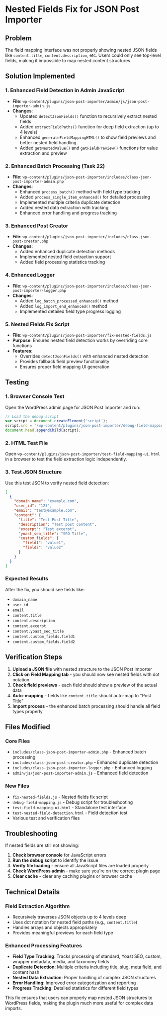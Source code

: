 # Nested Fields Fix for JSON Post Importer

## Problem
The field mapping interface was not properly showing nested JSON fields like `content.title`, `content.description`, etc. Users could only see top-level fields, making it impossible to map nested content structures.

## Solution Implemented

### 1. Enhanced Field Detection in Admin JavaScript
- **File**: `wp-content/plugins/json-post-importer/admin/js/json-post-importer-admin.js`
- **Changes**: 
  - Updated `detectJsonFields()` function to recursively extract nested fields
  - Added `extractFieldPaths()` function for deep field extraction (up to 4 levels)
  - Enhanced `generateFieldMappingHTML()` to show field previews and better nested field handling
  - Added `getNestedValue()` and `getFieldPreview()` functions for value extraction and preview

### 2. Enhanced Batch Processing (Task 22)
- **File**: `wp-content/plugins/json-post-importer/includes/class-json-post-importer-admin.php`
- **Changes**:
  - Enhanced `process_batch()` method with field type tracking
  - Added `process_single_item_enhanced()` for detailed processing
  - Implemented multiple criteria duplicate detection
  - Added nested data extraction with tracking
  - Enhanced error handling and progress tracking

### 3. Enhanced Post Creator
- **File**: `wp-content/plugins/json-post-importer/includes/class-json-post-creator.php`
- **Changes**:
  - Added enhanced duplicate detection methods
  - Implemented nested field extraction support
  - Added field processing statistics tracking

### 4. Enhanced Logger
- **File**: `wp-content/plugins/json-post-importer/includes/class-json-post-importer-logger.php`
- **Changes**:
  - Added `log_batch_processed_enhanced()` method
  - Added `log_import_end_enhanced()` method
  - Implemented detailed field type progress logging

### 5. Nested Fields Fix Script
- **File**: `wp-content/plugins/json-post-importer/fix-nested-fields.js`
- **Purpose**: Ensures nested field detection works by overriding core functions
- **Features**:
  - Overrides `detectJsonFields()` with enhanced nested detection
  - Provides fallback field preview functionality
  - Ensures proper field mapping UI generation

## Testing

### 1. Browser Console Test
Open the WordPress admin page for JSON Post Importer and run:
```javascript
// Load the debug script
var script = document.createElement('script');
script.src = '/wp-content/plugins/json-post-importer/debug-field-mapping.js';
document.head.appendChild(script);
```

### 2. HTML Test File
Open `wp-content/plugins/json-post-importer/test-field-mapping-ui.html` in a browser to test the field extraction logic independently.

### 3. Test JSON Structure
Use this test JSON to verify nested field detection:
```json
[
  {
    "domain_name": "example.com",
    "user_id": "123",
    "email": "test@example.com",
    "content": {
      "title": "Test Post Title",
      "description": "Test post content",
      "excerpt": "Test excerpt",
      "yoast_seo_title": "SEO Title",
      "custom_fields": {
        "field1": "value1",
        "field2": "value2"
      }
    }
  }
]
```

### Expected Results
After the fix, you should see fields like:
- `domain_name`
- `user_id`
- `email`
- `content.title`
- `content.description`
- `content.excerpt`
- `content.yoast_seo_title`
- `content.custom_fields.field1`
- `content.custom_fields.field2`

## Verification Steps

1. **Upload a JSON file** with nested structure to the JSON Post Importer
2. **Click on Field Mapping tab** - you should now see nested fields with dot notation
3. **Check field previews** - each field should show a preview of the actual data
4. **Auto-mapping** - fields like `content.title` should auto-map to "Post Title"
5. **Import process** - the enhanced batch processing should handle all field types properly

## Files Modified

### Core Files
- `includes/class-json-post-importer-admin.php` - Enhanced batch processing
- `includes/class-json-post-creator.php` - Enhanced duplicate detection
- `includes/class-json-post-importer-logger.php` - Enhanced logging
- `admin/js/json-post-importer-admin.js` - Enhanced field detection

### New Files
- `fix-nested-fields.js` - Nested fields fix script
- `debug-field-mapping.js` - Debug script for troubleshooting
- `test-field-mapping-ui.html` - Standalone test interface
- `test-nested-field-detection.html` - Field detection test
- Various test and verification files

## Troubleshooting

If nested fields are still not showing:

1. **Check browser console** for JavaScript errors
2. **Run the debug script** to identify the issue
3. **Verify file loading** - ensure all JavaScript files are loaded properly
4. **Check WordPress admin** - make sure you're on the correct plugin page
5. **Clear cache** - clear any caching plugins or browser cache

## Technical Details

### Field Extraction Algorithm
- Recursively traverses JSON objects up to 4 levels deep
- Uses dot notation for nested field paths (e.g., `content.title`)
- Handles arrays and objects appropriately
- Provides meaningful previews for each field type

### Enhanced Processing Features
- **Field Type Tracking**: Tracks processing of standard, Yoast SEO, custom, wrapper metadata, media, and taxonomy fields
- **Duplicate Detection**: Multiple criteria including title, slug, meta field, and content hash
- **Nested Data Extraction**: Proper handling of complex JSON structures
- **Error Handling**: Improved error categorization and reporting
- **Progress Tracking**: Detailed statistics for different field types

This fix ensures that users can properly map nested JSON structures to WordPress fields, making the plugin much more useful for complex data imports.